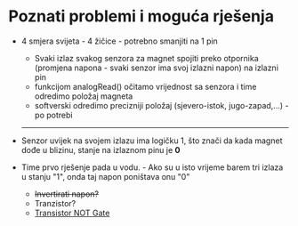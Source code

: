 # Poznati problemi i moguća rješenja

* 4 smjera svijeta - 4 žičice - potrebno smanjiti na 1 pin

  * Svaki izlaz svakog senzora za magnet spojiti preko otpornika (promjena napona - svaki senzor ima svoj izlazni napon) na izlazni pin
  * funkcijom analogRead() očitamo vrijednost sa senzora i time odredimo položaj magneta
  * softverski odredimo precizniji položaj (sjevero-istok, jugo-zapad,...) - po potrebi
  
  <hr>
  
* Senzor uvijek na svojem izlazu ima logičku 1, što znači da kada magnet dođe u blizinu, stanje na izlaznom pinu je **0**
* Time prvo rješenje pada u vodu. - Ako su u isto vrijeme barem tri izlaza u stanju "1", onda taj napon poništava onu "0"

  * ~~Invertirati napon?~~
  * Tranzistor?
  * [Transistor NOT Gate](https://www.youtube.com/watch?v=sTu3LwpF6XI&t=481s)

